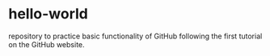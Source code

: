 # hello-world
repository to practice basic functionality of GitHub following the first tutorial on the GitHub website. 

